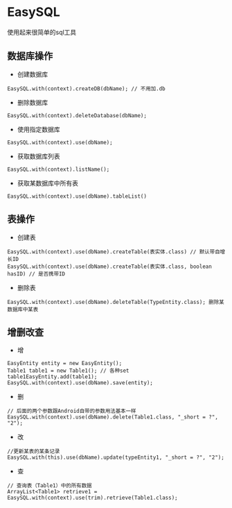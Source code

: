 # EasySQL
使用起来很简单的sql工具


数据库操作
---

 - 创建数据库

```
EasySQL.with(context).createDB(dbName); // 不用加.db
```

 - 删除数据库

```
EasySQL.with(context).deleteDatabase(dbName);
```

 - 使用指定数据库

```
EasySQL.with(context).use(dbName);
```

 - 获取数据库列表

```
EasySQL.with(context).listName();
```

 - 获取某数据库中所有表

```
EasySQL.with(context).use(dbName).tableList()
```

表操作
---

 - 创建表

```
EasySQL.with(context).use(dbName).createTable(表实体.class) // 默认带自增长ID
EasySQL.with(context).use(dbName).createTable(表实体.class, boolean hasID) // 是否携带ID
```

 - 删除表

```
EasySQL.with(context).use(dbName).deleteTable(TypeEntity.class); 删除某数据库中某表
```

增删改查
----

 - 增

```
EasyEntity entity = new EasyEntity();
Table1 table1 = new Table1(); // 各种set
table1EasyEntity.add(table1);
EasySQL.with(context).use(dbName).save(entity);
```

 - 删

```
// 后面的两个参数跟Android自带的参数用法基本一样
EasySQL.with(context).use(dbName).delete(Table1.class, "_short = ?", "2");

```

 - 改

```
//更新某表的某条记录
EasySQL.with(this).use(dbName).update(typeEntity1, "_short = ?", "2");
```

 - 查

```
// 查询表（Table1）中的所有数据
ArrayList<Table1> retrieve1 = EasySQL.with(context).use(trim).retrieve(Table1.class);
```